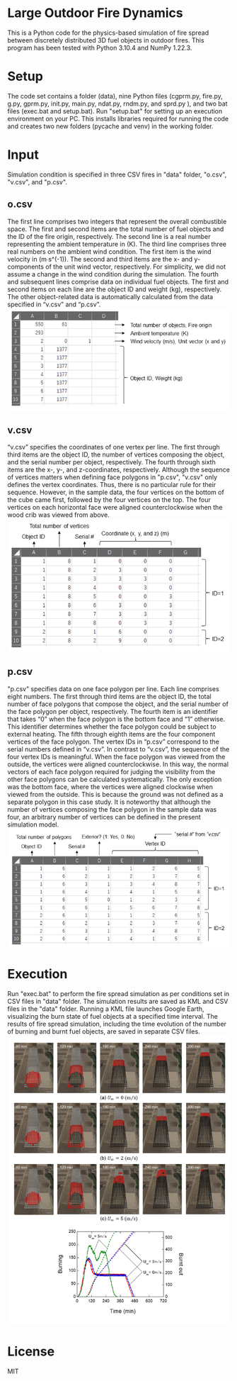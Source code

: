 # Large Outdoor Fire Dynamics
This is a Python code for the physics-based simulation of fire spread between discretely distributed 3D fuel objects in outdoor fires. 
This program has been tested with Python 3.10.4 and NumPy 1.22.3. 

# Setup
The code set contains a folder (data), nine Python files (cgprm.py, fire.py, g.py, gprm.py, init.py, main.py, ndat.py, rndm.py, and sprd.py ), and two bat files (exec.bat and setup.bat).
Run "setup.bat" for setting up an execution environment on your PC. 
This installs libraries required for running the code and creates two new folders (pycache and venv) in the working folder. 

# Input
Simulation condition is specified in three CSV fires in "data" folder, "o.csv", "v.csv", and "p.csv".

## o.csv
The first line comprises two integers that represent the overall combustible space. The first and second items are the total number of fuel objects and the ID of the fire origin, respectively.
The second line is a real number representing the ambient temperature in (K).
The third line comprises three real numbers on the ambient wind condition. The first item is the wind velocity in (m∙s^(-1)). 
The second and third items are the x- and y- components of the unit wind vector, respectively. 
For simplicity, we did not assume a change in the wind condition during the simulation. 
The fourth and subsequent lines comprise data on individual fuel objects. The first and second items on each line are the object ID and weight (kg), respectively.
The other object-related data is automatically calculated from the data specified in “v.csv” and “p.csv”.
![o.csv](./img/o_csv.png)

## v.csv
“v.csv” specifies the coordinates of one vertex per line. 
The first through third items are the object ID, the number of vertices composing the object, and the serial number per object, respectively. 
The fourth through sixth items are the x-, y-, and z-coordinates, respectively. 
Although the sequence of vertices matters when defining face polygons in "p.csv", "v.csv" only defines the vertex coordinates. 
Thus, there is no particular rule for their sequence. 
However, in the sample data, the four vertices on the bottom of the cube came first, followed by the four vertices on the top. 
The four vertices on each horizontal face were aligned counterclockwise when the wood crib was viewed from above.
![v.csv](./img/v_csv.png)

## p.csv
"p.csv" specifies data on one face polygon per line. 
Each line comprises eight numbers. 
The first through third items are the object ID, the total number of face polygons that compose the object, and the serial number of the face polygon per object, respectively. 
The fourth item is an identifier that takes “0” when the face polygon is the bottom face and “1” otherwise. 
This identifier determines whether the face polygon could be subject to external heating. 
The fifth through eighth items are the four component vertices of the face polygon.
The vertex IDs in “p.csv” correspond to the serial numbers defined in “v.csv”. 
In contrast to “v.csv”, the sequence of the four vertex IDs is meaningful. 
When the face polygon was viewed from the outside, the vertices were aligned counterclockwise. 
In this way, the normal vectors of each face polygon required for judging the visibility from the other face polygons can be calculated systematically. 
The only exception was the bottom face, where the vertices were aligned clockwise when viewed from the outside. 
This is because the ground was not defined as a separate polygon in this case study. 
It is noteworthy that although the number of vertices composing the face polygon in the sample data was four, an arbitrary number of vertices can be defined in the present simulation model. 
![p.csv](./img/p_csv.png)

# Execution 
Run "exec.bat" to perform the fire spread simulation as per conditions set in CSV files in "data" folder. 
The simulation results are saved as KML and CSV files in the "data" folder. 
Running a KML file launches Google Earth, visualizing the burn state of fuel objects at a specified time interval. 
The results of fire spread simulation, including the time evolution of the number of burning and burnt fuel objects, are saved in separate CSV files. 
![simulation result](./img/result.png)

# License
MIT
